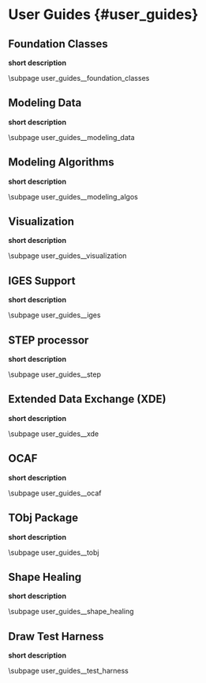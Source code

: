 User Guides {#user_guides}
===========

## Foundation Classes
**short description**

\subpage user_guides__foundation_classes

## Modeling Data
**short description**

\subpage user_guides__modeling_data

## Modeling Algorithms
**short description**

\subpage user_guides__modeling_algos

## Visualization
**short description**

\subpage user_guides__visualization

## IGES Support
**short description**

\subpage user_guides__iges

## STEP processor
**short description**

\subpage user_guides__step

## Extended Data Exchange (XDE)
**short description**

\subpage user_guides__xde

## OCAF
**short description**

\subpage user_guides__ocaf

## TObj Package
**short description**

\subpage user_guides__tobj

## Shape Healing
**short description**

\subpage user_guides__shape_healing

## Draw Test Harness
**short description**

\subpage user_guides__test_harness